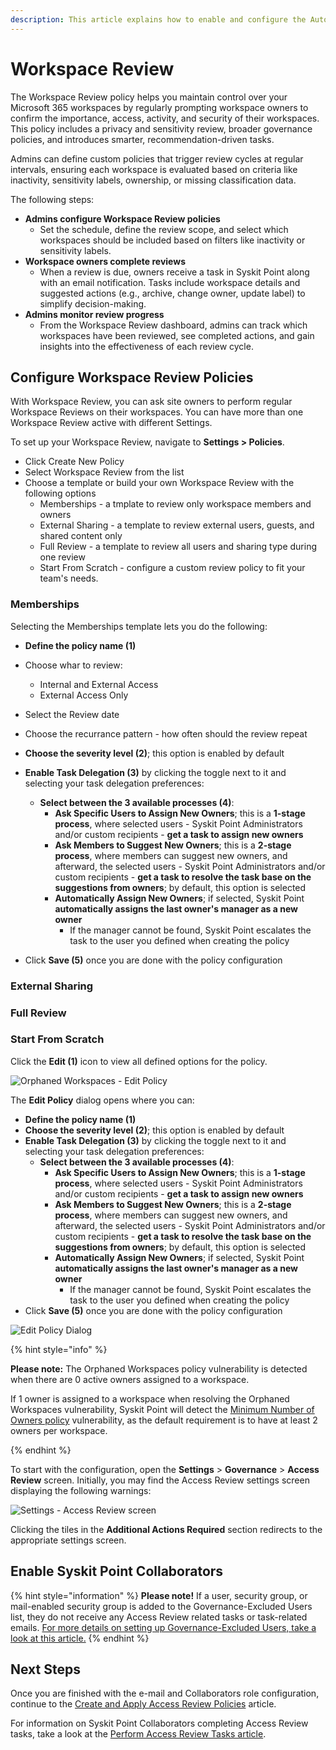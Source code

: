 ```yaml
---
description: This article explains how to enable and configure the Automated Access Review in Syskit Point.
---
```


# Workspace Review

The Workspace Review policy helps you maintain control over your Microsoft 365 workspaces by regularly prompting workspace owners to confirm the importance, access, activity, and security of their workspaces. This policy includes a privacy and sensitivity review, broader governance policies, and introduces smarter, recommendation-driven tasks. 

Admins can define custom policies that trigger review cycles at regular intervals, ensuring each workspace is evaluated based on criteria like inactivity, sensitivity labels, ownership, or missing classification data.


The following steps:

* **Admins configure Workspace Review policies**
  * Set the schedule, define the review scope, and select which workspaces should be included based on filters like inactivity or sensitivity labels.
* **Workspace owners complete reviews**
  * When a review is due, owners receive a task in Syskit Point along with an email notification. Tasks include workspace details and suggested actions (e.g., archive, change owner, update label) to simplify decision-making.
* **Admins monitor review progress**
  * From the Workspace Review dashboard, admins can track which workspaces have been reviewed, see completed actions, and gain insights into the effectiveness of each review cycle.


## Configure Workspace Review Policies

With Workspace Review, you can ask site owners to perform regular Workspace Reviews on their workspaces. You can have more than one Workspace Review active with different Settings. 

To set up your Workspace Review, navigate to **Settings > Policies**. 

* Click Create New Policy
* Select Workspace Review from the list 
* Choose a template or build your own Workspace Review with the following options
  * Memberships - a tmplate to review only workspace members and owners
  * External Sharing - a template to review external users, guests, and shared content only
  * Full Review - a template to review all users and sharing type during one review 
  * Start From Scratch - configure a custom review policy to fit your team's needs. 


### Memberships

Selecting the Memberships template lets you do the following:
* **Define the policy name (1)**
* Choose whar to review:
  * Internal and External Access
  * External Access Only
* Select the Review date
* Choose the recurrance pattern - how often should the review repeat


* **Choose the severity level (2)**; this option is enabled by default
* **Enable Task Delegation (3)** by clicking the toggle next to it and selecting your task delegation preferences:
  * **Select between the 3 available processes (4)**:
     * **Ask Specific Users to Assign New Owners**; this is a **1-stage process**, where selected users - Syskit Point Administrators and/or custom recipients - **get a task to assign new owners**
     * **Ask Members to Suggest New Owners**; this is a **2-stage process**, where members can suggest new owners, and afterward, the selected users - Syskit Point Administrators and/or custom recipients - **get a task to resolve the task base on the suggestions from owners**; by default, this option is selected
     * **Automatically Assign New Owners**; if selected, Syskit Point **automatically assigns the last owner's manager as a new owner**
       * If the manager cannot be found, Syskit Point escalates the task to the user you defined when creating the policy
 * Click **Save (5)** once you are done with the policy configuration 


### External Sharing

### Full Review 

### Start From Scratch

Click the **Edit (1)** icon to view all defined options for the policy. 

![Orphaned Workspaces - Edit Policy](../../.gitbook/assets/set-up-automated-workflows-orphaned-edit.png)

The **Edit Policy** dialog opens where you can:
* **Define the policy name (1)**
* **Choose the severity level (2)**; this option is enabled by default
* **Enable Task Delegation (3)** by clicking the toggle next to it and selecting your task delegation preferences:
  * **Select between the 3 available processes (4)**:
     * **Ask Specific Users to Assign New Owners**; this is a **1-stage process**, where selected users - Syskit Point Administrators and/or custom recipients - **get a task to assign new owners**
     * **Ask Members to Suggest New Owners**; this is a **2-stage process**, where members can suggest new owners, and afterward, the selected users - Syskit Point Administrators and/or custom recipients - **get a task to resolve the task base on the suggestions from owners**; by default, this option is selected
     * **Automatically Assign New Owners**; if selected, Syskit Point **automatically assigns the last owner's manager as a new owner**
       * If the manager cannot be found, Syskit Point escalates the task to the user you defined when creating the policy
 * Click **Save (5)** once you are done with the policy configuration 

![Edit Policy Dialog](../../.gitbook/assets/set-up-automated-workflows-orphaned-dialog.png)


{% hint style="info" %}

**Please note:** The Orphaned Workspaces policy vulnerability is detected when there are 0 active owners assigned to a workspace. 

If 1 owner is assigned to a workspace when resolving the Orphaned Workspaces vulnerability, Syskit Point will detect the [Minimum Number of Owners policy](../../point-collaborators/resolve-governance-tasks/minimum-number-of-owners.md) vulnerability, as the default requirement is to have at least 2 owners per workspace. 

{% endhint %}



To start with the configuration, open the **Settings** > **Governance** > **Access Review** screen. Initially, you may find the Access Review settings screen displaying the following warnings:

![Settings - Access Review screen](../../.gitbook/assets/enable-permissions-review-settings.png)

Clicking the tiles in the **Additional Actions Required** section redirects to the appropriate settings screen.

## Enable Syskit Point Collaborators


{% hint style="information" %}
**Please note!** If a user, security group, or mail-enabled security group is added to the Governance-Excluded Users list, they do not receive any Access Review related tasks or task-related emails. [For more details on setting up Governance-Excluded Users, take a look at this article.](../../configuration/exclude-users-tasks.md)
{% endhint %}

## Next Steps

Once you are finished with the e-mail and Collaborators role configuration, continue to the [Create and Apply Access Review Policies](create-apply-access-review-policies.md) article.

For information on Syskit Point Collaborators completing Access Review tasks, take a look at the [Perform Access Review Tasks article](../../point-collaborators/resolve-governance-tasks/access-review.md).
